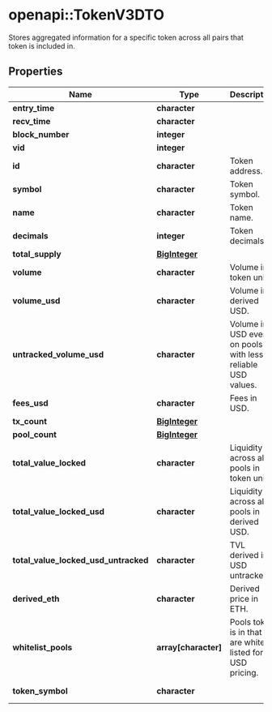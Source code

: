 # openapi::TokenV3DTO

Stores aggregated information for a specific token across all pairs that token is included in.

## Properties
Name | Type | Description | Notes
------------ | ------------- | ------------- | -------------
**entry_time** | **character** |  | [optional] 
**recv_time** | **character** |  | [optional] 
**block_number** | **integer** |  | [optional] 
**vid** | **integer** |  | [optional] 
**id** | **character** | Token address. | [optional] 
**symbol** | **character** | Token symbol. | [optional] 
**name** | **character** | Token name. | [optional] 
**decimals** | **integer** | Token decimals. | [optional] 
**total_supply** | [**BigInteger**](BigInteger.md) |  | [optional] 
**volume** | **character** | Volume in token units. | [optional] 
**volume_usd** | **character** | Volume in derived USD. | [optional] 
**untracked_volume_usd** | **character** | Volume in USD even on pools with less reliable USD values. | [optional] 
**fees_usd** | **character** | Fees in USD. | [optional] 
**tx_count** | [**BigInteger**](BigInteger.md) |  | [optional] 
**pool_count** | [**BigInteger**](BigInteger.md) |  | [optional] 
**total_value_locked** | **character** | Liquidity across all pools in token units. | [optional] 
**total_value_locked_usd** | **character** | Liquidity across all pools in derived USD. | [optional] 
**total_value_locked_usd_untracked** | **character** | TVL derived in USD untracked. | [optional] 
**derived_eth** | **character** | Derived price in ETH. | [optional] 
**whitelist_pools** | **array[character]** | Pools token is in that are white listed for USD pricing. | [optional] 
**token_symbol** | **character** |  | [optional] [readonly] 


